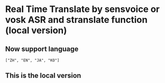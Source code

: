 # Real Time Translate by sensvoice or vosk ASR and stranslate function (local version)

## Now support language

```
["ZH", "EN", "JA", "KO"]
```

## This is the local version
